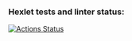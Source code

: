 ### Hexlet tests and linter status:
[![Actions Status](https://github.com/Pentrick-star/frontend-project-46/actions/workflows/hexlet-check.yml/badge.svg)](https://github.com/Pentrick-star/frontend-project-46/actions)